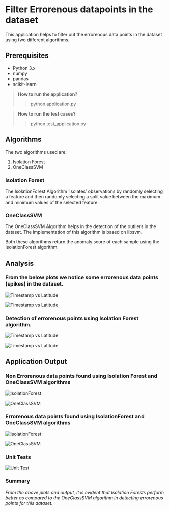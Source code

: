 # Filter Errorenous datapoints in the dataset

This application helps to filter out the errorenous data points in the dataset using two different algorithms.

## Prerequisites

* Python 3.x
* numpy
* pandas
* scikit-learn

> **How to run the application?**
>> python application.py

> **How to run the test cases?**
>> python test_application.py

## Algorithms

The two algorithms used are:

1. Isolation Forest
2. OneClassSVM


### Isolation Forest

The IsolationForest Algorithm ‘isolates’ observations by randomly selecting a feature and then randomly selecting a split value between the maximum and minimum values of the selected feature.

### OneClassSVM

The OneClassSVM Algorithm helps in the detection of the outliers in the dataset. The implementation of this algorithm is based on libsvm.


Both these algorithms return the anomaly score of each sample using the IsolationForest algorithm.


## Analysis

### From the below plots we notice some errorenous data points (spikes) in the dataset.

![Timestamp vs Latitude](https://github.com/vipin-tech/SoapBoxLabs/blob/master/screenshots/Image01.png)


![Timestamp vs Latitude](https://github.com/vipin-tech/SoapBoxLabs/blob/master/screenshots/Image02.png)

### Detection of errorenous points using Isolation Forest algorithm.

![Timestamp vs Latitude](https://github.com/vipin-tech/SoapBoxLabs/blob/master/screenshots/Image03.png)

![Timestamp vs Latitude](https://github.com/vipin-tech/SoapBoxLabs/blob/master/screenshots/Image04.png)


## Application Output

### Non Errorenous data points found using Isolation Forest and OneClassSVM algorithms

![IsolationForest](https://github.com/vipin-tech/SoapBoxLabs/blob/master/screenshots/Image05.png)

![OneClassSVM](https://github.com/vipin-tech/SoapBoxLabs/blob/master/screenshots/Image06.png)

### Errorenous data points found using IsolationForest and OneClassSVM algorithms

![IsolationForest](https://github.com/vipin-tech/SoapBoxLabs/blob/master/screenshots/Image07.png)

![OneClassSVM](https://github.com/vipin-tech/SoapBoxLabs/blob/master/screenshots/Image08.png)

### Unit Tests

![Unit Test](https://github.com/vipin-tech/SoapBoxLabs/blob/master/screenshots/Image09.png)


### Summary

_From the above plots and output, it is evident that Isolation Forests perform better as compared to the OneClassSVM algorithm in detecting errorenous points for  this dataset._
